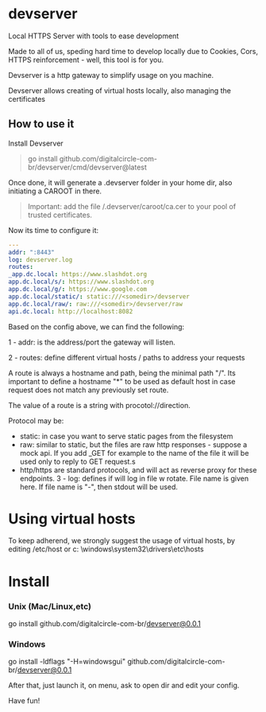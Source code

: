 # devserver

Local HTTPS Server with tools to ease development

Made to all of us, speding hard time to develop locally due to Cookies, Cors, HTTPS reinforcement - well, this tool is
for you.

Devserver is a http gateway to simplify usage on you machine.

Devserver allows creating of virtual hosts locally, also managing the certificates

## How to use it

Install Devserver

> go install github.com/digitalcircle-com-br/devserver/cmd/devserver@latest

Once done, it will generate a .devserver folder in your home dir, also initiating a CAROOT in there.

> Important: add the file <HOME>/.devserver/caroot/ca.cer to your pool of trusted certificates.

Now its time to configure it:

```yaml
---
addr: ":8443"
log: devserver.log
routes:
_app.dc.local: https://www.slashdot.org
app.dc.local/s/: https://www.slashdot.org
app.dc.local/g/: https://www.google.com
app.dc.local/static/: static:///<somedir>/devserver
app.dc.local/raw/: raw:///<somedir>/devserver/raw
api.dc.local: http://localhost:8082
```

Based on the config above, we can find the following:

1 - addr: is the address/port the gateway will listen.

2 - routes: define different virtual hosts / paths to address your requests

A route is always a hostname and path, being the minimal path "/". Its important to define a hostname "*" to be used as
default host in case request does not match any previously set route.

The value of a route is a string with procotol://direction.

Protocol may be:

- static: in case you want to serve static pages from the filesystem
- raw: similar to static, but the files are raw http responses - suppose a mock api. If you add _GET for example to the
  name of the file it will be used only to reply to GET request.s
- http/https are standard protocols, and will act as reverse proxy for these endpoints. 3 - log: defines if will log in
  file w rotate. File name is given here. If file name is  "-", then stdout will be used.

# Using virtual hosts

To keep adherend, we strongly suggest the usage of virtual hosts, by editing /etc/host or c:
\windows\system32\drivers\etc\hosts

# Install
### Unix (Mac/Linux,etc)
  go install github.com/digitalcircle-com-br/devserver@0.0.1
### Windows
  go install -ldflags "-H=windowsgui"  github.com/digitalcircle-com-br/devserver@0.0.1
  
After that, just launch it, on menu, ask to open dir and edit your config.

Have fun!